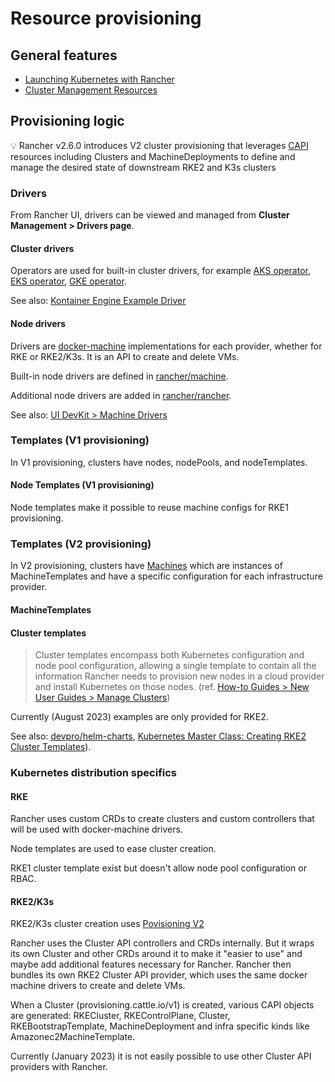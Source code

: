 # Resource provisioning

## General features

* [Launching Kubernetes with Rancher](https://docs.ranchermanager.rancher.io/pages-for-subheaders/launch-kubernetes-with-rancher)
* [Cluster Management Resources](https://rancher.github.io/dashboard/code-base-works/cluster-management-resources)

## Provisioning logic

💡 Rancher v2.6.0 introduces V2 cluster provisioning that leverages [CAPI](https://cluster-api.sigs.k8s.io/) resources including Clusters and MachineDeployments to define and manage the desired state of downstream RKE2 and K3s clusters

### Drivers

From Rancher UI, drivers can be viewed and managed from **Cluster Management > Drivers page**.

#### Cluster drivers

Operators are used for built-in cluster drivers, for example [AKS operator](https://github.com/rancher/aks-operator), [EKS operator](https://github.com/rancher/eks-operator), [GKE operator](https://github.com/rancher/gke-operator).

See also: [Kontainer Engine Example Driver](https://github.com/rancher-plugins/kontainer-engine-driver-example)

#### Node drivers

Drivers are [docker-machine](https://github.com/docker/machine) implementations for each provider, whether for RKE or RKE2/K3s. It is an API to create and delete VMs.

Built-in node drivers are defined in [rancher/machine](https://github.com/rancher/machine/tree/master/drivers).

Additional node drivers are added in [rancher/rancher](https://github.com/rancher/rancher/blob/release/v2.7/pkg/data/management/machinedriver_data.go#L74).

See also: [UI DevKit > Machine Drivers](https://rancher.github.io/dashboard/code-base-works/machine-drivers)

### Templates (V1 provisioning)

In V1 provisioning, clusters have nodes, nodePools, and nodeTemplates.

#### Node Templates (V1 provisioning)

Node templates make it possible to reuse machine configs for RKE1 provisioning.

### Templates (V2 provisioning)

In V2 provisioning, clusters have [Machines](https://cluster-api.sigs.k8s.io/user/concepts.html#machine) which are instances of MachineTemplates and have a specific configuration for each infrastructure provider.

#### MachineTemplates

#### Cluster templates

> Cluster templates encompass both Kubernetes configuration and node pool configuration, allowing a single template to contain all the information Rancher needs to provision new nodes in a cloud provider and install Kubernetes on those nodes. (ref. [How-to Guides > New User Guides > Manage Clusters](https://ranchermanager.docs.rancher.com/how-to-guides/new-user-guides/manage-clusters/manage-cluster-templates))

Currently (August 2023) examples are only provided for RKE2.

See also: [devpro/helm-charts](https://github.com/devpro/helm-charts/tree/main/charts/rancher-cluster-templates), [Kubernetes Master Class: Creating RKE2 Cluster Templates](https://youtu.be/xXtOP7CHbSA)).

### Kubernetes distribution specifics

#### RKE

Rancher uses custom CRDs to create clusters and custom controllers that will be used with docker-machine drivers.

Node templates are used to ease cluster creation.

RKE1 cluster template exist but doesn't allow node pool configuration or RBAC.

#### RKE2/K3s

RKE2/K3s cluster creation uses [Povisioning V2](https://github.com/rancher/rancher/tree/release/v2.7/pkg/controllers/provisioningv2)

Rancher uses the Cluster API controllers and CRDs internally. But it wraps its own Cluster and other CRDs around it to make it "easier to use" and maybe add additional features necessary for Rancher. Rancher then bundles its own RKE2 Cluster API provider, which uses the same docker machine drivers to create and delete VMs.

When a Cluster (provisioning.cattle.io/v1) is created, various CAPI objects are generated: RKECluster, RKEControlPlane, Cluster, RKEBootstrapTemplate, MachineDeployment and infra specific kinds like Amazonec2MachineTemplate.

Currently (January 2023) it is not easily possible to use other Cluster API providers with Rancher.
